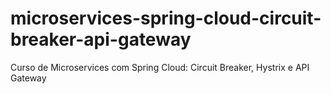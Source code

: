# microservices-spring-cloud-circuit-breaker-api-gateway
Curso de Microservices com Spring Cloud: Circuit Breaker, Hystrix e API Gateway
